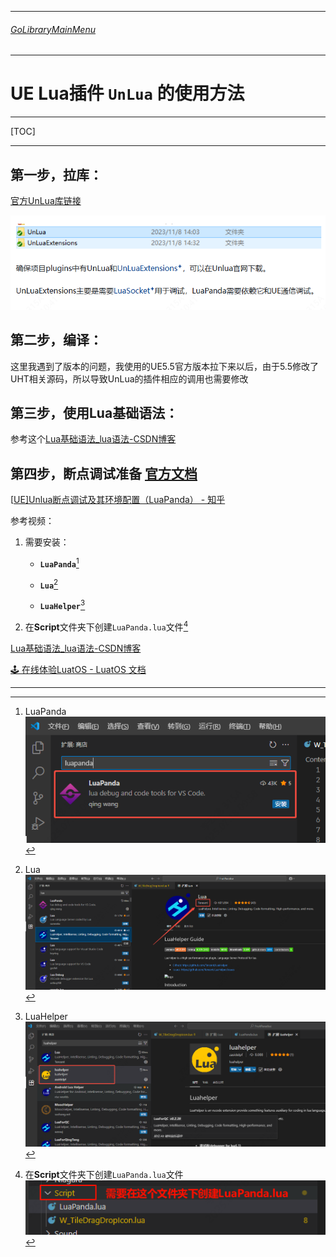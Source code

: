 ___________________________________________________________________________________________
###### [GoLibraryMainMenu](../_LibraryMainMenu_.md)
___________________________________________________________________________________________
# UE  Lua插件 `UnLua` 的使用方法


___________________________________________________________________________________________

[TOC]

------

## 第一步，拉库：

[官方UnLua库链接](https://github.com/Tencent/UnLua?tab=readme-ov-file)

![image-20250718104214502](./Image/UE_Lua_UnLua/image-20250718104214502.png)



## 第二步，编译：

这里我遇到了版本的问题，我使用的UE5.5官方版本拉下来以后，由于5.5修改了UHT相关源码，所以导致UnLua的插件相应的调用也需要修改

## 第三步，使用Lua基础语法：

参考这个[Lua基础语法_lua语法-CSDN博客](https://blog.csdn.net/m0_74189279/article/details/148214407)

## 第四步，断点调试准备 [官方文档](https://github.com/Tencent/UnLua/blob/master/Docs/CN/Debugging.md)

[[UE\]Unlua断点调试及其环境配置（LuaPanda） - 知乎](https://zhuanlan.zhihu.com/p/665748615)

参考视频：

1. 需要安装：

   - **`LuaPanda`**[^1]

   - **`Lua`**[^2]
   - **`LuaHelper`**[^4]

2. 在**Script**文件夹下创建`LuaPanda.lua`文件[^3]





[Lua基础语法_lua语法-CSDN博客](https://blog.csdn.net/m0_74189279/article/details/148214407)

[🕹️ 在线体验LuatOS - LuatOS 文档](https://wiki.luatos.com/pages/emulator.html)

------

[^1]: LuaPanda![image-20250718100011267](./Image/UE_Lua_UnLua/image-20250718100011267.png)
[^2]: Lua![image-20250718100208088](./Image/UE_Lua_UnLua/image-20250718100208088.png)
[^3]: 在**Script**文件夹下创建`LuaPanda.lua`文件![image-20250718100542524](./Image/UE_Lua_UnLua/image-20250718100542524.png)
[^4]: LuaHelper![image-20250718101454467](./Image/UE_Lua_UnLua/image-20250718101454467.png)
